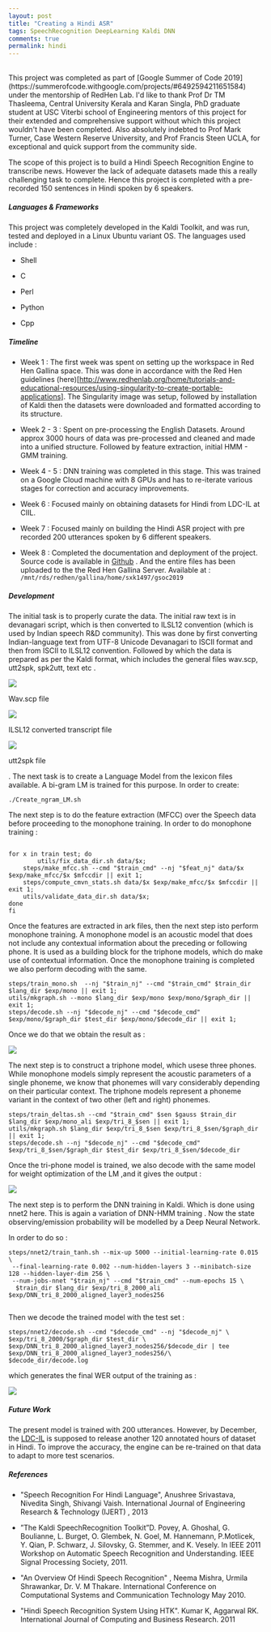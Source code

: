 ```yaml
---
layout: post
title: "Creating a Hindi ASR"
tags: SpeechRecognition DeepLearning Kaldi DNN
comments: true
permalink: hindi
---
```

<br>
This project was completed as part of [Google Summer of Code 2019](https://summerofcode.withgoogle.com/projects/#6492594211651584) under the mentorship of RedHen Lab. I'd like to thank Prof Dr TM
Thasleema, Central University Kerala and Karan Singla, PhD graduate student at USC Viterbi school of Engineering mentors of this project for their extended and comprehensive support without which this project wouldn't have been completed. Also absolutely indebted to Prof Mark Turner, Case Western Reserve University, and Prof Francis Steen UCLA, for exceptional and quick support from the community side.

The scope of this project is to build a Hindi Speech Recognition Engine to transcribe news. However the lack of adequate datasets made this a really challenging task to complete. Hence this project is completed with a pre-recorded 150 sentences in Hindi spoken by 6 speakers. 


##### Languages & Frameworks

This project was completely developed in the Kaldi Toolkit, and was run, tested and deployed in a Linux Ubuntu variant OS. The languages used include : 

* Shell

* C 

* Perl

* Python

* Cpp


##### Timeline

* Week 1 : The first week was spent on setting up the workspace in Red Hen Gallina space. This was done in accordance with the Red Hen guidelines (here)[http://www.redhenlab.org/home/tutorials-and-educational-resources/using-singularity-to-create-portable-applications]. The Singularity image was setup, followed by installation of Kaldi then the datasets were downloaded and formatted according to its structure. 

* Week 2 - 3 : Spent on pre-processing the English Datasets. Around approx 3000 hours of data was pre-processed and cleaned and made into a unified structure. Followed by feature extraction, initial HMM - GMM training. 

* Week 4 - 5 : DNN training was completed in this stage. This was trained on a Google Cloud machine with 8 GPUs and has to re-iterate various stages for correction and accuracy improvements. 

* Week 6 : Focused mainly on obtaining datasets for Hindi from LDC-IL at CIIL. 

* Week 7 : Focused mainly on building the Hindi ASR project with pre recorded 200 utterances spoken by 6 different speakers. 

* Week 8 : Completed the documentation and deployment of the project. Source code is available in [Github](https://github.com/shaheenkdr/gsoc2019/) . And the entire files has been uploaded to the the Red Hen Gallina Server. Available at :
`/mnt/rds/redhen/gallina/home/sxk1497/gsoc2019`

##### Development

The initial task is to properly curate the data. The initial raw text is in devanagari script, which is then converted to ILSL12 convention (which is used by Indian speech R&D community). This was done by first converting Indian-language text from UTF-8 Unicode Devanagari to ISCII format and then from ISCII to ILSL12 convention. Followed by which the data is prepared as per the Kaldi format, which includes the general files wav.scp, utt2spk, spk2utt, text etc . 

<img src="https://raw.githubusercontent.com/shaheenkdr/GSoC2019/master/hindi/hindi.png">

Wav.scp file

<img src="https://raw.githubusercontent.com/shaheenkdr/GSoC2019/master/hindi/trans.png">

ILSL12 converted transcript file

<img src="https://raw.githubusercontent.com/shaheenkdr/GSoC2019/master/hindi/utt2spk.png">

utt2spk file

. The next task is to create a Language Model from the lexicon files available. A bi-gram LM is trained for this purpose. In order to create:  

```
./Create_ngram_LM.sh 
```

The next step is to do the feature extraction (MFCC) over the Speech data before proceeding to the monophone training. In order to do monophone training : 

```

for x in train test; do 
        utils/fix_data_dir.sh data/$x;
	steps/make_mfcc.sh --cmd "$train_cmd" --nj "$feat_nj" data/$x $exp/make_mfcc/$x $mfccdir || exit 1;
 	steps/compute_cmvn_stats.sh data/$x $exp/make_mfcc/$x $mfccdir || exit 1;
	utils/validate_data_dir.sh data/$x;
done
fi

```
Once the features are extracted in ark files, then the next step isto perform monophone training. A monophone model is an acoustic model that does not include any contextual information about the preceding or following phone. It is used as a building block for the triphone models, which do make use of contextual information. Once the monophone training is completed we also perform decoding with the same. 

```
steps/train_mono.sh  --nj "$train_nj" --cmd "$train_cmd" $train_dir $lang_dir $exp/mono || exit 1; 
utils/mkgraph.sh --mono $lang_dir $exp/mono $exp/mono/$graph_dir || exit 1;
steps/decode.sh --nj "$decode_nj" --cmd "$decode_cmd" $exp/mono/$graph_dir $test_dir $exp/mono/$decode_dir || exit 1;

```

Once we do that we obtain the result as : 

<img src="https://raw.githubusercontent.com/shaheenkdr/GSoC2019/master/hindi/mono_decode.png">

The next step is to construct a triphone model, which usese three phones. While monophone models simply represent the acoustic parameters of a single phoneme, we know that phonemes will vary considerably depending on their particular context. The triphone models represent a phoneme variant in the context of two other (left and right) phonemes.

```
steps/train_deltas.sh --cmd "$train_cmd" $sen $gauss $train_dir $lang_dir $exp/mono_ali $exp/tri_8_$sen || exit 1; 
utils/mkgraph.sh $lang_dir $exp/tri_8_$sen $exp/tri_8_$sen/$graph_dir || exit 1;
steps/decode.sh --nj "$decode_nj" --cmd "$decode_cmd"  $exp/tri_8_$sen/$graph_dir $test_dir $exp/tri_8_$sen/$decode_dir 

```

Once the tri-phone model is trained, we also decode with the same model for weight optimization of the LM ,and it gives the output : 

<img src="https://raw.githubusercontent.com/shaheenkdr/GSoC2019/master/hindi/tri_decode.png">

The next step is to perform the DNN training in Kaldi. Which is done using nnet2 here. This is again a variation of DNN-HMM training . Now the state observing/emission probability will be modelled by a Deep Neural Network.

In order to do so : 

```
steps/nnet2/train_tanh.sh --mix-up 5000 --initial-learning-rate 0.015 \
 --final-learning-rate 0.002 --num-hidden-layers 3 --minibatch-size 128 --hidden-layer-dim 256 \
 --num-jobs-nnet "$train_nj" --cmd "$train_cmd" --num-epochs 15 \
  $train_dir $lang_dir $exp/tri_8_2000_ali $exp/DNN_tri_8_2000_aligned_layer3_nodes256
  
  ```
  
  Then we decode the trained model with the test set : 
  
  ```
  steps/nnet2/decode.sh --cmd "$decode_cmd" --nj "$decode_nj" \
 $exp/tri_8_2000/$graph_dir $test_dir \
  $exp/DNN_tri_8_2000_aligned_layer3_nodes256/$decode_dir | tee $exp/DNN_tri_8_2000_aligned_layer3_nodes256/\
  $decode_dir/decode.log
  
  ```

which generates the final WER output of the training as : 

<img src="https://raw.githubusercontent.com/shaheenkdr/GSoC2019/master/hindi/dnn_decode.png">

##### Future Work

The present model is trained with 200 utterances. However, by December, the [LDC-IL](https://data.ldcil.org/) is supposed to release another 120 annotated hours of dataset in Hindi. To improve the accuracy, the engine can be re-trained on that data to adapt to more test scenarios. 


##### References 

* "Speech Recognition For Hindi Language", Anushree Srivastava, Nivedita Singh, Shivangi Vaish. International Journal of Engineering Research & Technology (IJERT) , 2013

*  ”The Kaldi SpeechRecognition Toolkit”D. Povey, A. Ghoshal, G. Boulianne, L. Burget, O. Glembek, N. Goel, M. Hannemann, P.Motlicek, Y. Qian, P. Schwarz, J. Silovsky, G. Stemmer, and K. Vesely. In IEEE 2011 Workshop on Automatic Speech Recognition and Understanding. IEEE Signal Processing Society, 2011.

* "An Overview Of Hindi Speech Recognition" , Neema Mishra, Urmila Shrawankar, Dr. V. M Thakare. International Conference on Computational Systems and Communication Technology May 2010.

* "Hindi Speech Recognition System Using HTK".  Kumar K, Aggarwal RK. International Journal of Computing and Business Research. 2011

